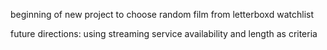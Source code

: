 beginning of new project to choose random film from letterboxd watchlist

future directions: using streaming service availability and length as criteria
